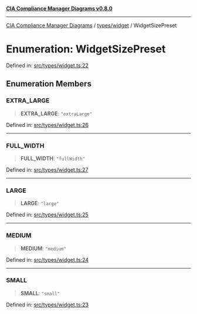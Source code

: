 [**CIA Compliance Manager Diagrams v0.8.0**](../../../README.md)

***

[CIA Compliance Manager Diagrams](../../../modules.md) / [types/widget](../README.md) / WidgetSizePreset

# Enumeration: WidgetSizePreset

Defined in: [src/types/widget.ts:22](https://github.com/Hack23/cia-compliance-manager/blob/78912779fad2796d4afcf9e0a863cca80a66b25f/src/types/widget.ts#L22)

## Enumeration Members

### EXTRA\_LARGE

> **EXTRA\_LARGE**: `"extraLarge"`

Defined in: [src/types/widget.ts:26](https://github.com/Hack23/cia-compliance-manager/blob/78912779fad2796d4afcf9e0a863cca80a66b25f/src/types/widget.ts#L26)

***

### FULL\_WIDTH

> **FULL\_WIDTH**: `"fullWidth"`

Defined in: [src/types/widget.ts:27](https://github.com/Hack23/cia-compliance-manager/blob/78912779fad2796d4afcf9e0a863cca80a66b25f/src/types/widget.ts#L27)

***

### LARGE

> **LARGE**: `"large"`

Defined in: [src/types/widget.ts:25](https://github.com/Hack23/cia-compliance-manager/blob/78912779fad2796d4afcf9e0a863cca80a66b25f/src/types/widget.ts#L25)

***

### MEDIUM

> **MEDIUM**: `"medium"`

Defined in: [src/types/widget.ts:24](https://github.com/Hack23/cia-compliance-manager/blob/78912779fad2796d4afcf9e0a863cca80a66b25f/src/types/widget.ts#L24)

***

### SMALL

> **SMALL**: `"small"`

Defined in: [src/types/widget.ts:23](https://github.com/Hack23/cia-compliance-manager/blob/78912779fad2796d4afcf9e0a863cca80a66b25f/src/types/widget.ts#L23)
